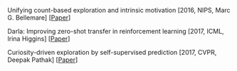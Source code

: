 Unifying count-based exploration and intrinsic motivation \[2016, NIPS, Marc G. Bellemare\] \[[Paper](http://papers.nips.cc/paper/6383-unifying-count-based-exploration-and-intrinsic-motivation.pdf)\]

Darla: Improving zero-shot transfer in reinforcement learning \[2017, ICML, Irina Higgins\] \[[Paper](https://arxiv.org/pdf/1707.08475.pdf)\]

Curiosity-driven exploration by self-supervised prediction \[2017, CVPR, Deepak Pathak\] \[[Paper](http://openaccess.thecvf.com/content_cvpr_2017_workshops/w5/papers/Pathak_Curiosity-Driven_Exploration_by_CVPR_2017_paper.pdf)\]
